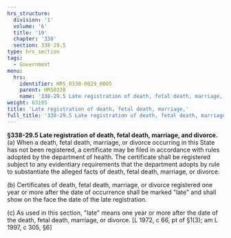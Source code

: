 ```yaml
---
hrs_structure:
  division: '1'
  volume: '6'
  title: '19'
  chapter: '338'
  section: 338-29.5
type: hrs_section
tags:
  - Government
menu:
  hrs:
    identifier: HRS_0338-0029_0005
    parent: HRS0338
    name: '338-29.5 Late registration of death, fetal death, marriage,'
weight: 63195
title: 'Late registration of death, fetal death, marriage,'
full_title: '338-29.5 Late registration of death, fetal death, marriage,'
---
```

**§338-29.5 Late registration of death, fetal death, marriage, and divorce.** (a) When a death, fetal death, marriage, or divorce occurring in this State has not been registered, a certificate may be filed in accordance with rules adopted by the department of health. The certificate shall be registered subject to any evidentiary requirements that the department adopts by rule to substantiate the alleged facts of death, fetal death, marriage, or divorce.

(b) Certificates of death, fetal death, marriage, or divorce registered one year or more after the date of occurrence shall be marked "late" and shall show on the face the date of the late registration.

(c) As used in this section, "late" means one year or more after the date of the death, fetal death, marriage, or divorce. [L 1972, c 66, pt of §1(3); am L 1997, c 305, §6]